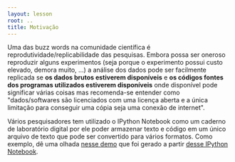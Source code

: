 ```yaml
---
layout: lesson
root: ..
title: Motivação
---
```


Uma das buzz words na comunidade científica é reprodutividade/replicabilidade
das pesquisas. Embora possa ser oneroso reproduzir alguns experimentos (seja
porque o experimento possui custo elevado, demora muito, ...) a análise dos
dados pode ser facilmente replicada se **os dados brutos estiverem disponíveis**
e **os códigos fontes dos programas utilizados estiverem disponíveis** onde
disponível pode significar várias coisas mas recomenda-se entender como
"dados/softwares são licenciados com uma licença aberta e a única limitação para
conseguir uma cópia seja uma conexão de internet".

Vários pesquisadores tem utilizado o IPython Notebook como um caderno de
laboratório digital por ele poder armazenar texto e código em um único arquivo
de texto que pode ser convertido para vários formatos. Como exemplo, dê uma
olhada [nesse demo](Demo.html) que foi gerado a partir [desse IPython
Notebook](Demo.ipynb).
